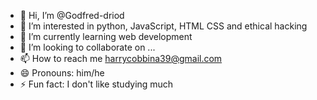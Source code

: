 - 👋 Hi, I’m @Godfred-driod
- 👀 I’m interested in python, JavaScript, HTML CSS and ethical hacking
- 🌱 I’m currently learning web development 
- 💞️ I’m looking to collaborate on ...
- 📫 How to reach me harrycobbina39@gmail.com
- 😄 Pronouns: him/he
- ⚡ Fun fact: I don't like studying much 

<!---
Godfred-driod/Godfred-driod is a ✨ special ✨ repository because its `README.md` (this file) appears on your GitHub profile.
You can click the Preview link to take a look at your changes.
--->
